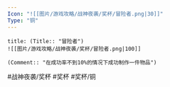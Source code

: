 ```yaml
---
Icon: "![[图片/游戏攻略/战神夜袭/奖杯/冒险者.png|30]]"
Type: "铜"
---
```

```ad-common-bronze-trophy
title: (Title:: "冒险者")
![[图片/游戏攻略/战神夜袭/奖杯/冒险者.png|100]]

(Comment:: "在成功率不到10%的情况下成功制作一件物品")
```

#战神夜袭/奖杯 #奖杯 #奖杯/铜

